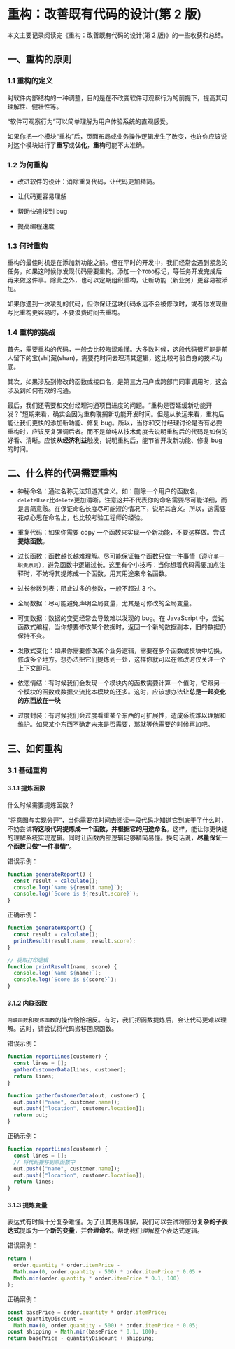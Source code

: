 # 重构：改善既有代码的设计(第 2 版)

本文主要记录阅读完《重构：改善既有代码的设计(第 2 版)》的一些收获和总结。

## 一、重构的原则

### 1.1 重构的定义

对软件内部结构的一种调整，目的是在不改变软件可观察行为的前提下，提高其可理解性、健壮性等。

“软件可观察行为”可以简单理解为用户体验系统的直观感受。

如果你把一个模块“重构”后，页面布局或业务操作逻辑发生了改变，也许你应该说对这个模块进行了**重写**或**优化**，**重构**可能不太准确。

### 1.2 为何重构

- 改进软件的设计：消除重复代码，让代码更加精简。

- 让代码更容易理解

- 帮助快速找到 bug

- 提高编程速度

### 1.3 何时重构

重构的最佳时机是在添加新功能之前。但在平时的开发中，我们经常会遇到紧急的任务，如果这时候你发现代码需要重构。添加一个`TODO`标记，等任务开发完成后再来做这件事。除此之外，也可以定期组织重构，让新功能（新业务）更容易被添加。

如果你遇到一块凌乱的代码，但你保证这块代码永远不会被修改时，或者你发现重写比重构更容易时，不要浪费时间去重构。

### 1.4 重构的挑战

首先，需要重构的代码，一般会比较晦涩难懂。大多数时候，这段代码很可能是前人留下的宝(shi)藏(shan)，需要花时间去理清其逻辑，这比较考验自身的技术功底。

其次，如果涉及到修改的函数或接口名，是第三方用户或跨部门同事调用时，这会涉及到如何有效的沟通。

最后，我们还需要和交付经理沟通项目进度的问题。“重构是否延缓新功能开发？”短期来看，确实会因为重构耽搁新功能开发时间。但是从长远来看，重构后能让我们更快的添加新功能、修复 bug。所以，当你和交付经理讨论是否有必要重构时，应该反复强调后者。而不是单纯从技术角度去说明重构后的代码是如何的好看、清晰。应该**从经济利益**触发，说明重构后，能节省开发新功能、修复 bug 的时间。

## 二、什么样的代码需要重构

- 神秘命名：通过名称无法知道其含义。如：删除一个用户的函数名，`deleteUser`比`delete`更加清晰。注意这并不代表你的命名需要尽可能详细，而是言简意赅。在保证命名长度尽可能短的情况下，说明其含义。所以，这需要花点心思在命名上，也比较考验工程师的经验。

- 重复代码：如果你需要 copy 一个函数来实现一个新功能，不要这样做。尝试**提炼函数**。

- 过长函数：函数越长越难理解。尽可能保证每个函数只做一件事情（遵守`单一职责原则`），避免函数中逻辑过长。这里有个小技巧：当你想着代码需要加点注释时，不妨将其提炼成一个函数，用其用途来命名函数。

- 过长参数列表：阻止过多的参数，一般不超过 3 个。

- 全局数据：尽可能避免声明全局变量，尤其是可修改的全局变量。

- 可变数据：数据的变更经常会导致难以发现的 bug。在 JavaScript 中，尝试函数式编程，当你想要修改某个数据时，返回一个新的数据副本，旧的数据仍保持不变。

* 发散式变化：如果你需要修改某个业务逻辑，需要在多个函数或模块中切换，修改多个地方。想办法把它们提炼到一处，这样你就可以在修改时仅关注一个上下文即可。

* 依恋情结：有时候我们会发现一个模块内的函数需要计算一个值时，它跟另一个模块的函数或数据交流比本模块的还多。这时，应该想办法**让总是一起变化的东西放在一块**

* 过度封装：有时候我们会过度看重某个东西的可扩展性，造成系统难以理解和维护。如果某个东西不确定未来是否需要，那就等他需要的时候再加吧。

## 三、如何重构

### 3.1 基础重构

#### 3.1.1 提炼函数

什么时候需要提炼函数？

“将意图与实现分开”，当你需要花时间去阅读一段代码才知道它到底干了什么时，不妨尝试**将这段代码提炼成一个函数，并根据它的用途命名**。这样，能让你更快速的理解系统实现逻辑。同时让函数内部逻辑足够精简易懂。换句话说，**尽量保证一个函数只做"一件事情"**。

错误示例：

```js
function generateReport() {
  const result = calculate();
  console.log(`Name ${result.name}`);
  console.log(`Score is ${result.score}`);
}
```

正确示例：

```js
function generateReport() {
  const result = calculate();
  printResult(result.name, result.score);
}

// 提取打印逻辑
function printResult(name, score) {
  console.log(`Name ${name}`);
  console.log(`Score is ${score}`);
}
```

#### 3.1.2 内联函数

`内联函数`和`提炼函数`的操作恰恰相反。有时，我们把函数提炼后，会让代码更难以理解。这时，请尝试将代码搬移回原函数。

错误示例：

```js
function reportLines(customer) {
  const lines = [];
  gatherCustomerData(lines, customer);
  return lines;
}

function gatherCustomerData(out, customer) {
  out.push(["name", customer.name]);
  out.push(["location", customer.location]);
  return out;
}
```

正确示例：

```js
function reportLines(customer) {
  const lines = [];
  // 将代码搬移到原函数中
  out.push(["name", customer.name]);
  out.push(["location", customer.location]);
  return lines;
}
```

#### 3.1.3 提炼变量

表达式有时候十分复杂难懂。为了让其更易理解，我们可以尝试将部分**复杂的子表达式**提取为一个**新的变量**，并**合理命名**。帮助我们理解整个表达式逻辑。

错误案例：

```js
return (
  order.quantity * order.itemPrice -
  Math.max(0, order.quantity - 500) * order.itemPrice * 0.05 +
  Math.min(order.quantity * order.itemPrice * 0.1, 100)
);
```

正确案例：

```js
const basePrice = order.quantity * order.itemPrice;
const quantityDiscount =
  Math.max(0, order.quantity - 500) * order.itemPrice * 0.05;
const shipping = Math.min(basePrice * 0.1, 100);
return basePrice - quantityDiscount + shipping;
```

